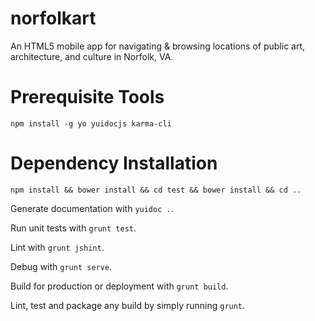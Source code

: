 norfolkart
==========

An HTML5 mobile app for navigating &amp; browsing locations of public art, architecture, and culture in Norfolk, VA.

Prerequisite Tools
==================

    npm install -g yo yuidocjs karma-cli
    
Dependency Installation
=======================

    npm install && bower install && cd test && bower install && cd ..
    
Generate documentation with `yuidoc .`.

Run unit tests with `grunt test`.

Lint with `grunt jshint`.

Debug with `grunt serve`.

Build for production or deployment with `grunt build`.

Lint, test and package any build by simply running `grunt`.

